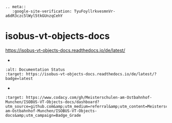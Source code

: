 ```{eval-rst}
.. meta::
   :google-site-verification: TyuFoyllrkvesmnVr-a6dR3czc5lWyl5tkGUnzqCehY
```

# isobus-vt-objects-docs

<https://isobus-vt-objects-docs.readthedocs.io/de/latest/>

-

```{image} https://readthedocs.org/projects/isobus-vt-objects-docs/badge/?version=latest
:alt: Documentation Status
:target: https://isobus-vt-objects-docs.readthedocs.io/de/latest/?badge=latest
```

-

```{image} https://app.codacy.com/project/badge/Grade/b73bdac8ad334ff4b26b4f31e1b26e08
:target: https://www.codacy.com/gh/Meisterschulen-am-Ostbahnhof-Munchen/ISOBUS-VT-Objects-docs/dashboard?utm_source=github.com&amp;utm_medium=referral&amp;utm_content=Meisterschulen-am-Ostbahnhof-Munchen/ISOBUS-VT-Objects-docs&amp;utm_campaign=Badge_Grade
```
